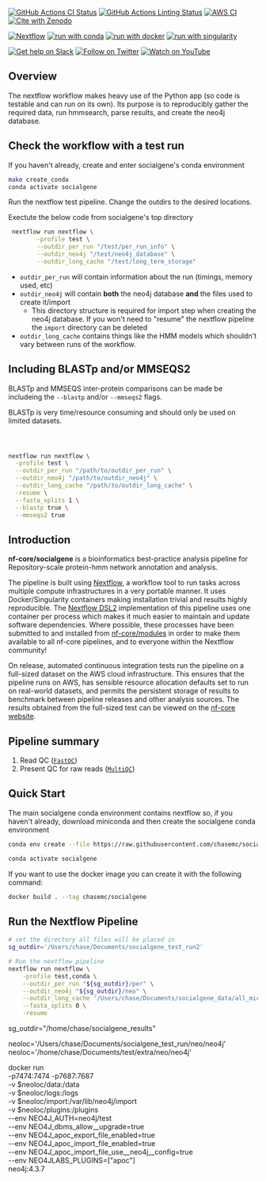 [![GitHub Actions CI Status](https://github.com/nf-core/socialgene/workflows/nf-core%20CI/badge.svg)](https://github.com/nf-core/socialgene/actions?query=workflow%3A%22nf-core+CI%22)
[![GitHub Actions Linting Status](https://github.com/nf-core/socialgene/workflows/nf-core%20linting/badge.svg)](https://github.com/nf-core/socialgene/actions?query=workflow%3A%22nf-core+linting%22)
[![AWS CI](https://img.shields.io/badge/CI%20tests-full%20size-FF9900?labelColor=000000&logo=Amazon%20AWS)](https://nf-co.re/socialgene/results)
[![Cite with Zenodo](http://img.shields.io/badge/DOI-10.5281/zenodo.XXXXXXX-1073c8?labelColor=000000)](https://doi.org/10.5281/zenodo.XXXXXXX)

[![Nextflow](https://img.shields.io/badge/nextflow%20DSL2-%E2%89%A521.04.0-23aa62.svg?labelColor=000000)](https://www.nextflow.io/)
[![run with conda](http://img.shields.io/badge/run%20with-conda-3EB049?labelColor=000000&logo=anaconda)](https://docs.conda.io/en/latest/)
[![run with docker](https://img.shields.io/badge/run%20with-docker-0db7ed?labelColor=000000&logo=docker)](https://www.docker.com/)
[![run with singularity](https://img.shields.io/badge/run%20with-singularity-1d355c.svg?labelColor=000000)](https://sylabs.io/docs/)

[![Get help on Slack](http://img.shields.io/badge/slack-nf--core%20%23socialgene-4A154B?labelColor=000000&logo=slack)](https://nfcore.slack.com/channels/socialgene)
[![Follow on Twitter](http://img.shields.io/badge/twitter-%40nf__core-1DA1F2?labelColor=000000&logo=twitter)](https://twitter.com/nf_core)
[![Watch on YouTube](http://img.shields.io/badge/youtube-nf--core-FF0000?labelColor=000000&logo=youtube)](https://www.youtube.com/c/nf-core)

## Overview

The nextflow workflow makes heavy use of the Python app (so code is testable and can run on its own). Its purpose is to reproducibly gather the required data, run hmmsearch, parse results, and create the neo4j database.

## Check the workflow with a test run

If you haven't already, create and enter socialgene's conda environment

```bash
make create_conda
conda activate socialgene
```

Run the nextflow test pipeline. Change the outdirs to the desired locations.  

Exectute the below code from socialgene's top directory

```bash
 nextflow run nextflow \
        -profile test \
        --outdir_per_run "/test/per_run_info" \
        --outdir_neo4j "/test/neo4j_database" \
        --outdir_long_cache "/test/long_term_storage"

```

- `outdir_per_run` will contain information about the run (timings, memory used, etc)
- `outdir_neo4j` will contain **both** the neo4j database **and** the files used to create it/import
  - This directory structure is required for import step when creating the neo4j database. If you won't need to "resume" the nextflow pipeline the `import` directory can be deleted
- `outdir_long_cache` contains things like the HMM models which shouldn't vary between runs of the workflow.

## Including BLASTp and/or MMSEQS2

BLASTp and MMSEQS inter-protein comparisons can be made be includeing the `--blastp` and/or `--mmseqs2` flags.

BLASTp is very time/resource consuming and should only be used on limited datasets.

```bash



nextflow run nextflow \
  -profile test \
  --outdir_per_run "/path/to/outdir_per_run" \
  --outdir_neo4j "/path/to/outdir_neo4j" \
  --outdir_long_cache "/path/to/outdir_long_cache" \
  -resume \
  --fasta_splits 1 \
  --blastp true \
  --mmseqs2 true
```

## Introduction

<!-- TODO nf-core: Write a 1-2 sentence summary of what data the pipeline is for and what it does -->
**nf-core/socialgene** is a bioinformatics best-practice analysis pipeline for Repository-scale protein-hmm network annotation and analysis.

The pipeline is built using [Nextflow](https://www.nextflow.io), a workflow tool to run tasks across multiple compute infrastructures in a very portable manner. It uses Docker/Singularity containers making installation trivial and results highly reproducible. The [Nextflow DSL2](https://www.nextflow.io/docs/latest/dsl2.html) implementation of this pipeline uses one container per process which makes it much easier to maintain and update software dependencies. Where possible, these processes have been submitted to and installed from [nf-core/modules](https://github.com/nf-core/modules) in order to make them available to all nf-core pipelines, and to everyone within the Nextflow community!

<!-- TODO nf-core: Add full-sized test dataset and amend the paragraph below if applicable -->
On release, automated continuous integration tests run the pipeline on a full-sized dataset on the AWS cloud infrastructure. This ensures that the pipeline runs on AWS, has sensible resource allocation defaults set to run on real-world datasets, and permits the persistent storage of results to benchmark between pipeline releases and other analysis sources. The results obtained from the full-sized test can be viewed on the [nf-core website](https://nf-co.re/socialgene/results).

## Pipeline summary

<!-- TODO nf-core: Fill in short bullet-pointed list of the default steps in the pipeline -->

1. Read QC ([`FastQC`](https://www.bioinformatics.babraham.ac.uk/projects/fastqc/))
2. Present QC for raw reads ([`MultiQC`](http://multiqc.info/))

## Quick Start

The main socialgene conda environment contains nextflow so, if you haven't already, download miniconda and then create the socialgene conda environment

```bash
conda env create --file https://raw.githubusercontent.com/chasemc/socialgene/main/nextflow/python_environment.yml
```

```bash
conda activate socialgene
```

If you want to use the docker image you can create it with the following command:

```bash
docker build . --tag chasemc/socialgene
```

## Run the Nextflow Pipeline

```bash
# set the directory all files will be placed in 
sg_outdir='/Users/chase/Documents/socialgene_test_run2'

# Run the nextflow pipeline
nextflow run nextflow \
    -profile test,conda \
    --outdir_per_run "${sg_outdir}/per" \
    --outdir_neo4j "${sg_outdir}/neo" \
    --outdir_long_cache '/Users/chase/Documents/socialgene_data/all_micromonospora/socialgene_results/longy' \
    --fasta_splits 0 \
    -resume 
```

sg_outdir="/home/chase/socialgene_results"

neoloc='/Users/chase/Documents/socialgene_test_run/neo/neo4j'
neoloc='/home/chase/Documents/test/extra/neo/neo4j'

docker run \
    -p7474:7474 -p7687:7687 \
    -v $neoloc/data:/data \
    -v $neoloc/logs:/logs \
    -v $neoloc/import:/var/lib/neo4j/import \
    -v $neoloc/plugins:/plugins \
    --env NEO4J_AUTH=neo4j/test \
       --env NEO4J_dbms_allow__upgrade=true \
       --env NEO4J_apoc_export_file_enabled=true \
       --env NEO4J_apoc_import_file_enabled=true \
       --env NEO4J_apoc_import_file_use__neo4j__config=true \
       --env NEO4JLABS_PLUGINS=\[\"apoc\"\] \
     neo4j:4.3.7
